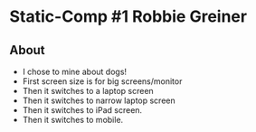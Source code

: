 # Static-Comp #1 Robbie Greiner

## About

* I chose to mine about dogs!
* First screen size is for big screens/monitor
* Then it switches to a laptop screen
* Then it switches to narrow laptop screen
* Then it switches to iPad screen.
* Then it switches to mobile.
